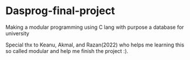 # Dasprog-final-project
Making a modular programming using C lang with purpose a database for university

Special thx to Keanu, Akmal, and Razan(2022) who helps me learning this so called modular and help me finish the project :).
